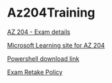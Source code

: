 # Az204Training

[AZ 204 - Exam details](https://docs.microsoft.com/en-us/learn/certifications/azure-developer/)

[Microsoft Learning site for AZ 204](https://github.com/MicrosoftLearning/AZ-204-DevelopingSolutionsforMicrosoftAzure)

[Powershell download link](https://github.com/powershell/powershell)

[Exam Retake Policy](https://docs.microsoft.com/en-us/learn/certifications/exam-security-policy-and-exam-retake-policy)
